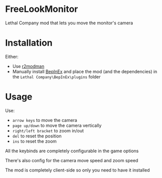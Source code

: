 # FreeLookMonitor
Lethal Company mod that lets you move the monitor's camera

# Installation

Either:
- Use [r2modman](https://thunderstore.io/package/ebkr/r2modman/)
- Manually install [BepInEx](https://thunderstore.io/package/bbepis/BepInExPack/) and place the mod (and the dependencies) in the `Lethal Company\BepInEx\plugins` folder

# Usage

Use:
- `arrow keys` to move the camera
- `page up/down` to move the camera vertically
- `right/left bracket` to zoom in/out
- `del` to reset the position
- `ins` to reset the zoom

All the keybinds are completely configurable in the game options

There's also config for the camera move speed and zoom speed

The mod is completely client-side so only you need to have it installed